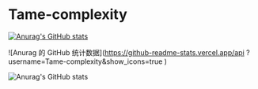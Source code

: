 # Tame-complexity
[![Anurag's GitHub stats](https://github-readme-stats.vercel.app/api?username=Tame-complexity)](https://github.com/anuraghazra/github-readme-stats)





![Anurag 的 GitHub 统计数据](https://github-readme-stats.vercel.app/api ?username=Tame-complexity&show_icons=true )

![Anurag's GitHub stats](https://github-readme-stats.vercel.app/api?username=Tame-complexity&show_icons=true&theme=radical)
